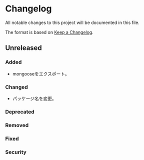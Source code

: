 # Changelog

All notable changes to this project will be documented in this file.

The format is based on [Keep a Changelog](http://keepachangelog.com/).

## Unreleased

### Added

- mongooseをエクスポート。

### Changed

- パッケージ名を変更。

### Deprecated

### Removed

### Fixed

### Security
